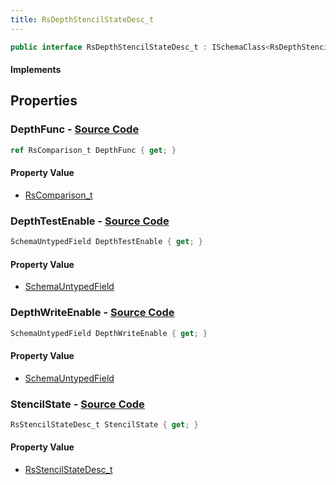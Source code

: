 ```yaml
---
title: RsDepthStencilStateDesc_t
---
```


```csharp
public interface RsDepthStencilStateDesc_t : ISchemaClass<RsDepthStencilStateDesc_t>, ISchemaField, ISchemaClass, INativeHandle
```

#### Implements

## Properties

### **DepthFunc** - [Source Code](https://github.com/swiftly-solution/swiftlys2/blob/main/managed/src/SwiftlyS2.Generated/Schemas/Interfaces/RsDepthStencilStateDesc_t.cs#L22)

```csharp
ref RsComparison_t DepthFunc { get; }
```

#### Property Value

- [RsComparison_t](/docs/api/shared/schemadefinitions/rscomparison_t)

### **DepthTestEnable** - [Source Code](https://github.com/swiftly-solution/swiftlys2/blob/main/managed/src/SwiftlyS2.Generated/Schemas/Interfaces/RsDepthStencilStateDesc_t.cs#L17)

```csharp
SchemaUntypedField DepthTestEnable { get; }
```

#### Property Value

- [SchemaUntypedField](/docs/api/shared/schemas/schemauntypedfield)

### **DepthWriteEnable** - [Source Code](https://github.com/swiftly-solution/swiftlys2/blob/main/managed/src/SwiftlyS2.Generated/Schemas/Interfaces/RsDepthStencilStateDesc_t.cs#L20)

```csharp
SchemaUntypedField DepthWriteEnable { get; }
```

#### Property Value

- [SchemaUntypedField](/docs/api/shared/schemas/schemauntypedfield)

### **StencilState** - [Source Code](https://github.com/swiftly-solution/swiftlys2/blob/main/managed/src/SwiftlyS2.Generated/Schemas/Interfaces/RsDepthStencilStateDesc_t.cs#L24)

```csharp
RsStencilStateDesc_t StencilState { get; }
```

#### Property Value

- [RsStencilStateDesc_t](/docs/api/shared/schemadefinitions/rsstencilstatedesc_t)

